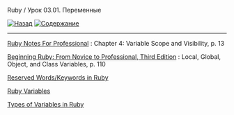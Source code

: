 Ruby / Урок 03.01. Переменные

[![Назад](https://img.shields.io/badge/-%D0%9D%D0%B0%D0%B7%D0%B0%D0%B4-brightgreen)](3.Задание.md)
[![Содержание](https://img.shields.io/badge/-%D0%A1%D0%BE%D0%B4%D0%B5%D1%80%D0%B6%D0%B0%D0%BD%D0%B8%D0%B5-purple)](README.md)

***

[Ruby Notes For Professional](https://goalkicker.com/RubyBook/) : Chapter 4: Variable Scope and Visibility, p. 13

[Beginning Ruby: From Novice to Professional, Third Edition](https://www.apress.com/gp/book/9781484212783) : Local, Global, Object, and Class Variables, p. 110

[Reserved Words/Keywords in Ruby](https://www.studytonight.com/ruby/reserved-keywords-in-ruby)

[Ruby Variables](https://www.javatpoint.com/ruby-variables)

[Types of Variables in Ruby](https://www.studytonight.com/ruby/types-of-variables-in-ruby)

